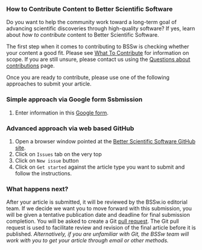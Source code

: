 <!-- start of deck -->

### How to Contribute Content to Better Scientific Software

Do you want to help the community work toward a long-term goal of advancing scientific discoveries through high-quality software? If yes, learn about _how to contribute_ content to Better Scientific Software.

<!-- end of deck -->

<!-- start of body -->

The first step when it comes to contributing to BSSw is checking whether your content a good fit.  Please see [What To Contribute](../WhatToContribute.md) for information on scope.  If you are still unsure, please contact us using the [Questions about contributions](./QuestionsAboutContributing.md) page.

Once you are ready to contribute, please use one of the following approaches to submit your article. 

### Simple approach via Google form Ssbmission
1. Enter information in this [Google form](https://goo.gl/forms/IJyJKbI5OK9Lzcna2).

### Advanced approach via web based GitHub
1. Open a browser window pointed at the [Better Scientific Software GitHub site](https://github.com/betterscientificsoftware/betterscientificsoftware.github.io).
2. Click on `Issues` tab on the very top
3. Click on  `New issue` button
4. Click on `Get started` against the article type you want to submit and follow the instructions.

### What happens next?
After your article is submitted, it will be reviewed by the BSSw.io editorial team. If we decide we want you to move forward with this submission, you will be given a tentative publication date and deadline for final submission completion. You will be asked to create a Git [pull request](https://help.github.com/en/articles/creating-a-pull-request). The Git pull request is used to facilitate review and revision of the final article before it is published. *Alternatively, if you are unfamiliar with Git, the BSSw team will work with you to get your article through email or other methods.*


<!--
Publish: No
--!>
